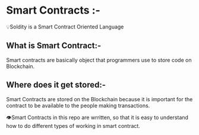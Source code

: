 # Smart Contracts :- 

💡Soldity is a Smart Contract Oriented Language


## What is Smart Contract:-
Smart contracts are basically object that programmers use to store code on Blockchain.

## Where does it get stored:-
Smart Contracts are stored on the Blockchain because it is important for the contract to be available to the people making transactions.

👁️Smart Contracts in this repo are wrritten, so that it is easy to understand how to do different types of working in smart contract.


